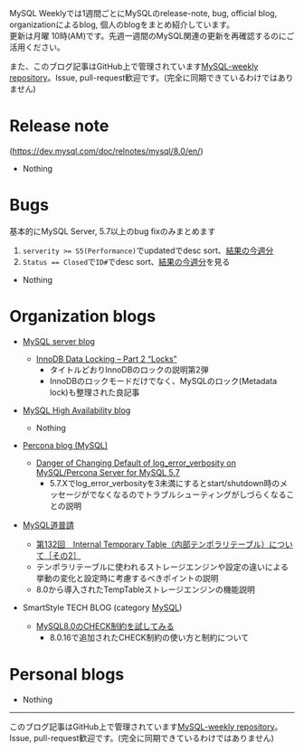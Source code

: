 MySQL Weeklyでは1週間ごとにMySQLのrelease-note, bug, official blog, organizationによるblog, 個人のblogをまとめ紹介しています。  
更新は月曜 10時(AM)です。先週一週間のMySQL関連の更新を再確認するのにご活用ください。

また、このブログ記事はGitHub上で管理されています[MySQL-weekly repository](https://github.com/tom--bo/MySQL-weekly)。Issue, pull-request歓迎です。(完全に同期できているわけではありません)


# Release note

(https://dev.mysql.com/doc/relnotes/mysql/8.0/en/)

- Nothing

# Bugs

基本的にMySQL Server, 5.7以上のbug fixのみまとめます

1. `serverity >= S5(Performance)`でupdatedでdesc sort、[結果の今週分](https://bugs.mysql.com/search.php?cmd=display&status=All&severity=-5&os=5&bug_age=0&order_by=mtime&direction=ASC&limit=30&mine=0&reorder_by=mtime)
1. `Status == Closed`で`ID#`でdesc sort、[結果の今週分](https://bugs.mysql.com/search.php?search_for=&status=Closed&severity=&limit=10&order_by=id&cmd=display&direction=DESC&os=0&phpver=&bug_age=0)を見る

- Nothing


# Organization blogs

- [MySQL server blog](https://mysqlserverteam.com/)
  - [InnoDB Data Locking – Part 2 “Locks”](https://mysqlserverteam.com/innodb-data-locking-part-2-locks/)
    - タイトルどおりInnoDBのロックの説明第2弾
    - InnoDBのロックモードだけでなく、MySQLのロック(Metadata lock)も整理された良記事

- [MySQL High Availability blog](https://mysqlhighavailability.com/)
  - Nothing

- [Percona blog (MySQL)](https://www.percona.com/blog/)
  - [Danger of Changing Default of log_error_verbosity on MySQL/Percona Server for MySQL 5.7](https://www.percona.com/blog/2020/10/16/danger-of-changing-default-of-log_error_verbosity-on-mysql-percona-server-for-mysql-5-7/)
    - 5.7.Xでlog_error_verbosityを3未満にするとstart/shutdown時のメッセージがでなくなるのでトラブルシューティングがしづらくなることの説明

- [MySQL道普請](https://gihyo.jp/dev/serial/01/mysql-road-construction-news)
  - [第132回　Internal Temporary Table（内部テンポラリテーブル）について［その2］](https://gihyo.jp/dev/serial/01/mysql-road-construction-news/0132)
  - テンポラリテーブルに使われるストレージエンジンや設定の違いによる挙動の変化と設定時に考慮するべきポイントの説明
  - 8.0から導入されたTempTableストレージエンジンの機能説明

- SmartStyle TECH BLOG (category [MySQL](https://www.s-style.co.jp/blog/category/tech/mysql/))
  - [MySQL8.0のCHECK制約を試してみる](https://www.s-style.co.jp/blog/2020/10/6713/)
    - 8.0.16で追加されたCHECK制約の使い方と制約について



# Personal blogs

- Nothing



-----

このブログ記事はGitHub上で管理されています[MySQL-weekly repository](https://github.com/tom--bo/MySQL-weekly)。Issue, pull-request歓迎です。(完全に同期できているわけではありません)
